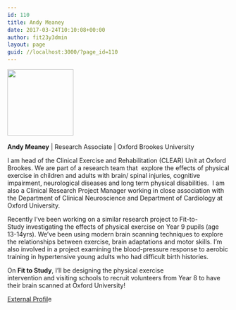 ```yaml
---
id: 110
title: Andy Meaney
date: 2017-03-24T10:10:08+00:00
author: fit23y3dmin
layout: page
guid: //localhost:3000/?page_id=110
---
```

[<img class="alignleft wp-image-161 size-thumbnail" src="/wp-content/uploads/2017/03/cropped-siteicon.png?resize=150%2C150&#038;ssl=1" alt="" width="150" height="150" srcset="/wp-content/uploads/2017/03/cropped-siteicon.png?resize=150%2C150&ssl=1 150w, /wp-content/uploads/2017/03/cropped-siteicon.png?resize=300%2C300&ssl=1 300w, /wp-content/uploads/2017/03/cropped-siteicon.png?resize=270%2C270&ssl=1 270w, /wp-content/uploads/2017/03/cropped-siteicon.png?resize=192%2C192&ssl=1 192w, /wp-content/uploads/2017/03/cropped-siteicon.png?resize=180%2C180&ssl=1 180w, /wp-content/uploads/2017/03/cropped-siteicon.png?resize=32%2C32&ssl=1 32w, /wp-content/uploads/2017/03/cropped-siteicon.png?w=512&ssl=1 512w" sizes="(max-width: 150px) 100vw, 150px" data-recalc-dims="1" />](/wp-content/uploads/2017/03/cropped-siteicon.png?ssl=1)

**Andy Meaney** | Research Associate | Oxford Brookes University

<div>
</div>

<div>
  <p>
    I am head of the Clinical Exercise and Rehabilitation (CLEAR) Unit at Oxford Brookes. We are part of a research team that  explore the effects of physical exercise in children and adults with brain/ spinal injuries, cognitive impairment, neurological diseases and long term physical disabilities.  I am also a Clinical Research Project Manager working in close association with the Department of Clinical Neuroscience and Department of Cardiology at Oxford University.
  </p>
  
  <p>
    Recently I’ve been working on a similar research project to Fit-to-Study investigating the effects of physical exercise on Year 9 pupils (age 13-14yrs). We’ve been using modern brain scanning techniques to explore the relationships between exercise, brain adaptations and motor skills. I’m also involved in a project examining the blood-pressure response to aerobic training in hypertensive young adults who had difficult birth histories.
  </p>
  
  <p>
    On <strong>Fit to Study</strong>, I’ll be designing the physical exercise intervention and visiting schools to recruit volunteers from Year 8 to have their brain scanned at Oxford University!
  </p>
</div>

[External Profil](https://www.brookes.ac.uk/templates/pages/staff.aspx?wid=postdoctoralmembers&op=full&uid=14064)e

&nbsp;

&nbsp;

&nbsp;